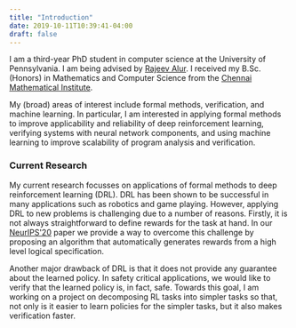 ```yaml
---
title: "Introduction"
date: 2019-10-11T10:39:41-04:00
draft: false
---
```


I am a third-year PhD student in computer science at the University of Pennsylvania.
I am being advised by [Rajeev Alur](https://www.cis.upenn.edu/~alur). I received my
B.Sc. (Honors) in Mathematics and Computer Science from the
[Chennai Mathematical Institute](https://www.cmi.ac.in).

My (broad) areas of interest include formal methods, verification, and machine learning.
In particular, I am interested in applying formal methods to
improve applicability and reliability of deep reinforcement learning,
verifying systems with neural network components, and using machine learning to
improve scalability of program analysis and verification.

### Current Research

My current research focusses on applications of formal methods to deep reinforcement learning (DRL).
DRL has been shown to be successful in many applications such as robotics and game playing.
However, applying DRL to new problems is challenging due to a number of reasons. Firstly,
it is not always straightforward to define rewards for the task at hand. In
our [NeurIPS'20](papers/spectrl_full.pdf) paper we provide a way to
overcome this challenge by proposing an algorithm that automatically generates rewards from
a high level logical specification.

Another major drawback of DRL is that it does not provide any guarantee about
the learned policy. In safety critical applications, we would like to verify that the
learned policy is, in fact, safe. Towards this goal, I am working on a project
on decomposing
RL tasks into simpler tasks so that, not only is it easier to learn policies for the simpler tasks,
but it also makes verification faster.
